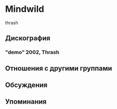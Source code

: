 # Mindwild

thrash

## Дискография

### "demo" 2002, Thrash




## Отношения с другими группами


## Обсуждения


## Упоминания


